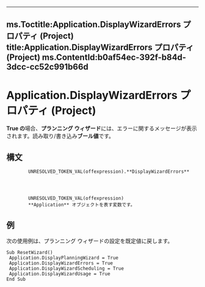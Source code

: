 

---
ms.Toctitle:Application.DisplayWizardErrors プロパティ (Project)
title:Application.DisplayWizardErrors プロパティ (Project)
ms.ContentId:b0af54ec-392f-b84d-3dcc-cc52c991b66d
---
# Application.DisplayWizardErrors プロパティ (Project)




**True の**場合、**プランニング ウィザード**には、エラーに関するメッセージが表示されます。読み取り/書き込み**ブール値**です。

## 構文

            UNRESOLVED_TOKEN_VAL(offexpression).**DisplayWizardErrors**




            UNRESOLVED_TOKEN_VAL(offexpression)
            **Application** オブジェクトを表す変数です。



## 例
次の使用例は、プランニング ウィザードの設定を既定値に戻します。

```vba
Sub ResetWizard() 
 Application.DisplayPlanningWizard = True 
 Application.DisplayWizardErrors = True 
 Application.DisplayWizardScheduling = True 
 Application.DisplayWizardUsage = True 
End Sub
```





